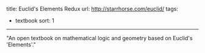 title: Euclid's Elements Redux
url: http://starrhorse.com/euclid/
tags:
  - textbook
sort: 1
---
"An open textbook on mathematical logic and geometry based on Euclid's 'Elements'."
